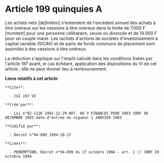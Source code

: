# Article 199 quinquies A

Les achats nets [*définition*] s'entendent de l'excédent annuel des achats à titre onéreux sur les cessions à titre onéreux
dans la limite de 7.000 F [*montant*] pour une personne célibataire, veuve ou divorcée et de 14.000 F pour un couple marié.
Les rachats d'actions de sociétés d'investissement à capital variable (SICAV) et de parts de fonds communs de placement sont
assimilés à des cessions à titre onéreux.

La réduction s'applique sur l'impôt calculé dans les conditions fixées par l'article 197 avant, le cas échéant, application
des dispositions du VI de cet article ; elle ne peut donner lieu à remboursement.

**Liens relatifs à cet article**

	**Cite**:

	  - CGI 197 VI

	**Créé par**:

	  - Loi n°82-1126 1982-12-29 ART. 66 3 FINANCES POUR 1983 JORF 30 DECEMBRE 1982 date d'entrée en vigueur 1 JANVIER 1983

	**Codifié par**:

	  - Décret n°94-899 1994-10-17

	**Liens**:

	  - PEREMPTION: Décret n°94-899 du 17 octobre 1994 - art. 1 () JORF 19 octobre 1994

